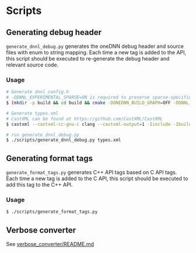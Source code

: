 # Scripts

## Generating debug header

`generate_dnnl_debug.py` generates the oneDNN debug header and source files with
enum to string mapping. Each time a new tag is added to the API, this script
should be executed to re-generate the debug header and relevant source code.

### Usage

```sh
# Generate dnnl_config.h
# -DDNNL_EXPERIMENTAL_SPARSE=ON is required to preserve sparse-specific symbols
$ (mkdir -p build && cd build && cmake -DONEDNN_BUILD_GRAPH=OFF -DDNNL_EXPERIMENTAL_SPARSE=ON ..)

# Generate types.xml
# CastXML can be found at https://github.com/CastXML/CastXML
$ castxml --castxml-cc-gnu-c clang --castxml-output=1 -Iinclude -Ibuild/include include/oneapi/dnnl/dnnl_types.h -o types.xml

# run generate_dnnl_debug.py
$ ./scripts/generate_dnnl_debug.py types.xml
```


## Generating format tags

`generate_format_tags.py` generates C++ API tags based on C API tags. Each time
a new tag is added to the C API, this script should be executed to add this tag to the
C++ API.

### Usage

```sh
$ ./scripts/generate_format_tags.py
```


## Verbose converter

See [verbose_converter/README.md](verbose_converter/README.md)
